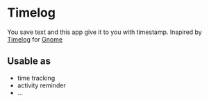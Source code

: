# Timelog
You save text and this app give it to you with timestamp. Inspired by [Timelog](http://mg.pov.lt/gtimelog/) for
[Gnome](http://www.gnome.org/)

## Usable as
- time tracking
- activity reminder
- &hellip;
